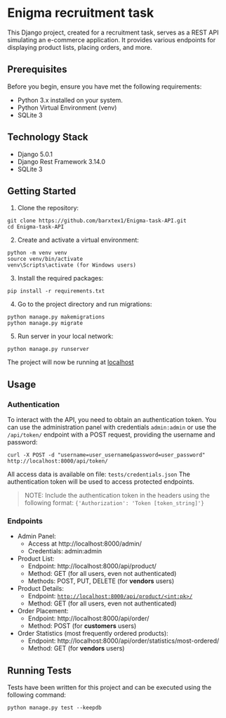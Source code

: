 # Enigma recruitment task
This Django project, created for a recruitment task, serves as a REST API simulating an e-commerce application. It provides various endpoints for displaying product lists, placing orders, and more.

## Prerequisites
Before you begin, ensure you have met the following requirements:
- Python 3.x installed on your system.
- Python Virtual Environment (venv)
- SQLite 3

## Technology Stack
- Django 5.0.1
- Django Rest Framework 3.14.0
- SQLite 3

## Getting Started
1. Clone the repository:
```
git clone https://github.com/barxtex1/Enigma-task-API.git
cd Enigma-task-API
```
2. Create and activate a virtual environment:
```
python -m venv venv
source venv/bin/activate
venv\Scripts\activate (for Windows users)
```
3. Install the required packages:
```
pip install -r requirements.txt
```
4. Go to the project directory and run migrations:
```
python manage.py makemigrations
python manage.py migrate
```
5. Run server in your local network:
```
python manage.py runserver
```
The project will now be running at [localhost](http://localhost:8000/)

## Usage
### Authentication
To interact with the API, you need to obtain an authentication token. You can use the administration panel with credentials `admin:admin` or use the `/api/token/` endpoint with a POST request, providing the username and password:
```
curl -X POST -d "username=user_username&password=user_password" http://localhost:8000/api/token/
```
All access data is available on file: `tests/credentials.json`
The authentication token will be used to access protected endpoints.

> NOTE: Include the authentication token in the headers using the following format: `{'Authorization': 'Token [token_string]'}`

### Endpoints
- Admin Panel:
    - Access at http://localhost:8000/admin/
    - Credentials: admin:admin
- Product List:
    - Endpoint: http://localhost:8000/api/product/
    - Method: GET (for all users, even not authenticated)
    - Methods: POST, PUT, DELETE (for **vendors** users)
- Product Details:
    - Endpoint: [`http://localhost:8000/api/product/<int:pk>/`](http://localhost:8000/api/product/<int:pk>/)
    - Method: GET (for all users, even not authenticated)
- Order Placement:
    - Endpoint: http://localhost:8000/api/order/
    - Method: POST (for **customers** users)
- Order Statistics (most frequently ordered products):
    - Endpoint: http://localhost:8000/api/order/statistics/most-ordered/
    - Method: GET (for **vendors** users)

## Running Tests
Tests have been written for this project and can be executed using the following command:
```
python manage.py test --keepdb
```
